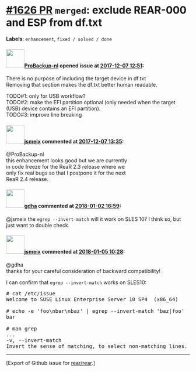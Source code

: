 [\#1626 PR](https://github.com/rear/rear/pull/1626) `merged`: exclude REAR-000 and ESP from df.txt
==================================================================================================

**Labels**: `enhancement`, `fixed / solved / done`

#### <img src="https://avatars.githubusercontent.com/u/515451?u=4f985fa15d087babc5049c337be90b42b56c8b8b&v=4" width="50">[ProBackup-nl](https://github.com/ProBackup-nl) opened issue at [2017-12-07 12:51](https://github.com/rear/rear/pull/1626):

There is no purpose of including the target device in df.txt  
Removing that section makes the df.txt better human readable.

TODO\#1: only for USB workflow?  
TODO\#2: make the EFI partition optional (only needed when the target
(USB) device contains an EFI partition).  
TODO\#3: improve line breaking

#### <img src="https://avatars.githubusercontent.com/u/1788608?u=925fc54e2ce01551392622446ece427f51e2f0ce&v=4" width="50">[jsmeix](https://github.com/jsmeix) commented at [2017-12-07 13:35](https://github.com/rear/rear/pull/1626#issuecomment-349968471):

@ProBackup-nl  
this enhancement looks good but we are currently  
in code freeze for the ReaR 2.3 release where we  
only fix real bugs so that I postpone it for the next  
ReaR 2.4 release.

#### <img src="https://avatars.githubusercontent.com/u/888633?u=cdaeb31efcc0048d3619651aa18dd4b76e636b21&v=4" width="50">[gdha](https://github.com/gdha) commented at [2018-01-02 16:59](https://github.com/rear/rear/pull/1626#issuecomment-354814999):

@jsmeix the `egrep --invert-match` will it work on SLES 10? I think so,
but just want to double check.

#### <img src="https://avatars.githubusercontent.com/u/1788608?u=925fc54e2ce01551392622446ece427f51e2f0ce&v=4" width="50">[jsmeix](https://github.com/jsmeix) commented at [2018-01-05 10:28](https://github.com/rear/rear/pull/1626#issuecomment-355522376):

@gdha  
thanks for your careful consideration of backward compatibility!

I can confirm that `egrep --invert-match` works on SLES10:

<pre>
# cat /etc/issue
Welcome to SUSE Linux Enterprise Server 10 SP4  (x86_64)

# echo -e 'foo\nbar\nbaz' | egrep --invert-match 'baz|foo'
bar

# man grep
...
-v, --invert-match
Invert the sense of matching, to select non-matching lines.
</pre>

------------------------------------------------------------------------

\[Export of Github issue for
[rear/rear](https://github.com/rear/rear).\]
